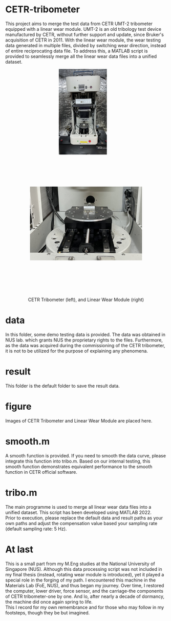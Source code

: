 # CETR-tribometer

This project aims to merge the test data from CETR UMT-2 tribometer equipped with a linear wear module. UMT-2 is an old tribology test device manufactured by CETR, without further support and update, since Bruker's acquisition of CETR in 2011.  With the linear wear module, the wear testing data generated in multiple files, divided by switching wear direction, instead of entire reciprocating data file. To address this, a MATLAB script is provided to seamlessly merge all the linear wear data files into a unified dataset.

<div align="center">
  <img src="https://github.com/okilitive/CETR-tribometer/blob/main/figure/CETR%20tribometer.jpg" alt="CETR Tribometer" width="150" style="margin-right: 20px; vertical-align: middle;"/>
  <img src="https://github.com/okilitive/CETR-tribometer/blob/main/figure/linear%20wear%20module.jpg" alt="Linear Wear Module" width="350" style="vertical-align: middle; margin-top: 100px; margin-bottom: 100px;"/>
  <p>CETR Tribometer (left), and Linear Wear Module (right)</p>
</div>

# data

In this folder, some demo testing data is provided. The data was obtained in NUS lab. which grants NUS the proprietary rights to the files. Furthermore, as the data was acquired during the commissioning of the CETR tribometer, it is not to be utilized for the purpose of explaining any phenomena.


# result

This folder is the default folder to save the result data.

# figure

Images of CETR Tribometer and Linear Wear Module are placed here.

# smooth.m

A smooth function is provided. If you need to smooth the data curve, please integrate this function into tribo.m. Based on our internal testing, this smooth function demonstrates equivalent performance to the smooth function in CETR official software.

# tribo.m

The main programme is used to merge all linear wear data files into a unified dataset. This script has been developed using MATLAB 2022.<br>
Prior to execution, please replace the default data and result paths as your own paths and adjust the compensation value based your sampling rate (default sampling rate: 5 Hz).

# At last

This is a small part from my M.Eng studies at the National University of Singapore (NUS). Although this data processing script was not included in my final thesis (instead, rotating wear module is introduced), yet it played a special role in the forging of my path. I encountered this machine in the Materials Lab (FoE, NUS), and thus began my journey. Over time, I restored the computer, lower driver, force sensor, and the carriage-the components of CETR tribometer-one by one. And lo, after nearly a decade of dormancy, the machine did once again spring to life.<br>
This I record for my own remembrance and for those who may follow in my footsteps, though they be but imagined.


